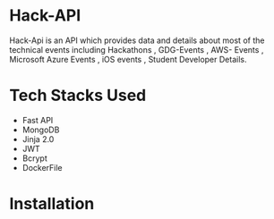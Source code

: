 # Hack-API
Hack-Api is an API which provides data and details about most of the technical events including Hackathons , GDG-Events , AWS- Events , Microsoft Azure Events , iOS events , Student Developer Details.  
# Tech Stacks Used
- Fast API
- MongoDB
- Jinja 2.0 
- JWT 
- Bcrypt
- DockerFile
# Installation 
